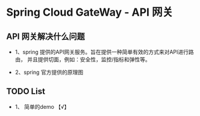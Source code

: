 # Spring Cloud GateWay - API 网关
## API 网关解决什么问题
- 1、spring 提供的API网关服务。旨在提供一种简单有效的方式来对API进行路由，
并且提供切面，例如：安全性，监控/指标和弹性等。

- 2、spring 官方提供的原理图
## TODO List
- 1、 简单的demo 【&radic;】
